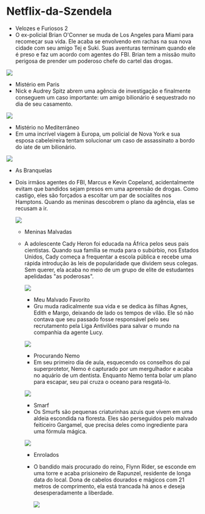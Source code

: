 # Netflix-da-Szendela
- Velozes e Furiosos 2
- O ex-policial Brian O'Conner se muda de Los Angeles para Miami para recomeçar sua vida. Ele acaba se envolvendo em rachas na sua nova cidade com seu amigo Tej e Suki. Suas aventuras terminam quando ele é preso e faz um acordo com agentes do FBI. Brian tem a missão muito perigosa de prender um poderoso chefe do cartel das drogas.
  
![](https://media1.tenor.com/m/S7bIoOxZ49YAAAAC/kayakin-fotomontaggio1.gif)

- Mistério em Paris 
- Nick e Audrey Spitz abrem uma agência de investigação e finalmente conseguem um caso importante: um amigo bilionário é sequestrado no dia de seu casamento.

![](https://media1.tenor.com/m/wZdnFo7hrREAAAAd/adam-sandler-grown-ups.gif)

- Mistério no Mediterrâneo 
- Em uma incrível viagem à Europa, um policial de Nova York e sua esposa cabeleireira tentam solucionar um caso de assassinato a bordo do iate de um bilionário.

![](https://media1.tenor.com/m/ZoToV-qtAnUAAAAd/surprised-omg.gif)

- As Branquelas
- Dois irmãos agentes do FBI, Marcus e Kevin Copeland, acidentalmente evitam que bandidos sejam presos em uma apreensão de drogas. Como castigo, eles são forçados a escoltar um par de socialites nos Hamptons. Quando as meninas descobrem o plano da agência, elas se recusam a ir.
  
  ![](https://media1.tenor.com/m/qEQOUEuBk2AAAAAC/burn-white-chicks.gif)

  - Meninas Malvadas
  - A adolescente Cady Heron foi educada na África pelos seus pais cientistas. Quando sua família se muda para o subúrbio, nos Estados Unidos, Cady começa a frequentar a escola pública e recebe uma rápida introdução às leis de popularidade que dividem seus colegas. Sem querer, ela acaba no meio de um grupo de elite de estudantes apelidadas "as poderosas".
 
    ![](https://media1.tenor.com/m/jIyuUaF9gYsAAAAC/eye-roll-judgemental.gif)

    - Meu Malvado Favorito
    - Gru muda radicalmente sua vida e se dedica às filhas Agnes, Edith e Margo, deixando de lado os tempos de vilão. Ele só não contava que seu passado fosse responsável pelo seu recrutamento pela Liga Antivilões para salvar o mundo na companhia da agente Lucy.

    ![](https://media1.tenor.com/m/z5inoxYFri0AAAAd/gru-iphonedo.gif)

    - Procurando Nemo
    - Em seu primeiro dia de aula, esquecendo os conselhos do pai superprotetor, Nemo é capturado por um mergulhador e acaba no aquário de um dentista. Enquanto Nemo tenta bolar um plano para escapar, seu pai cruza o oceano para resgatá-lo.

    ![](https://media1.tenor.com/m/RJ6vC6nfZ5sAAAAd/finding-nemo-nemo.gif)

    - Smarf
    - Os Smurfs são pequenas criaturinhas azuis que vivem em uma aldeia escondida na floresta. Eles são perseguidos pelo malvado feiticeiro Gargamel, que precisa deles como ingrediente para uma fórmula mágica.

    ![](https://media1.tenor.com/m/GO5YlPrZ-XcAAAAd/smurfette-the-smurfs.gif)

    - Enrolados
    - O bandido mais procurado do reino, Flynn Rider, se esconde em uma torre e acaba prisioneiro de Rapunzel, residente de longa data do local. Dona de cabelos dourados e mágicos com 21 metros de comprimento, ela está trancada há anos e deseja desesperadamente a liberdade.
   
      ![](https://media1.tenor.com/m/KSEj_2CYOvYAAAAC/tangled-tangledlantern.gif)
